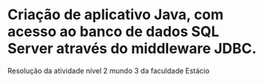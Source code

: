 # Criação de aplicativo Java, com acesso ao banco de dados SQL Server através do middleware JDBC.
Resolução da atividade nível 2 mundo 3 da faculdade Estácio
